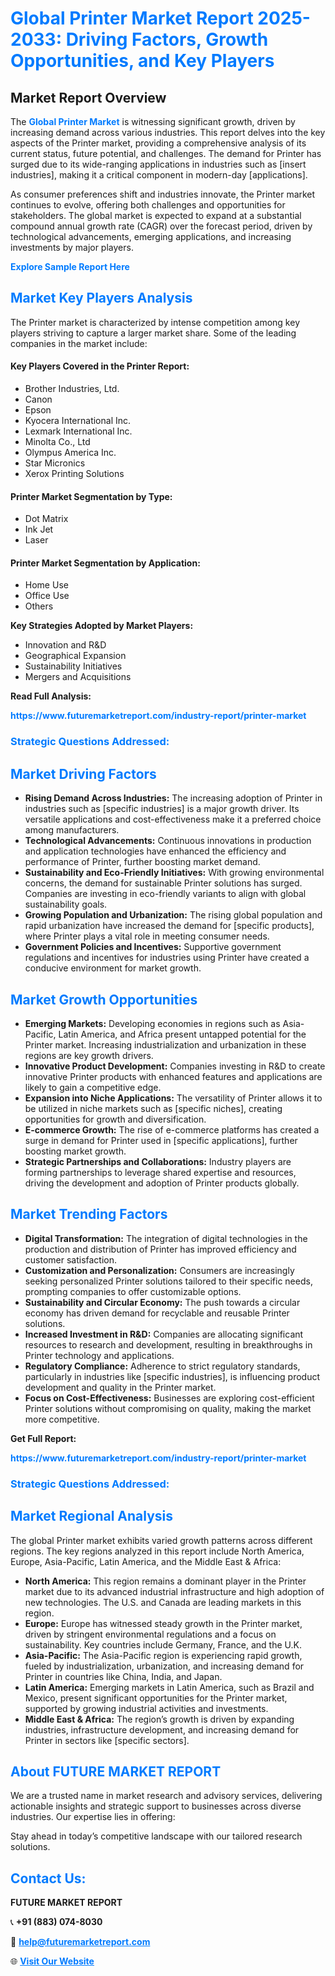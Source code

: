 <h1 style="color: #007BFF;">Global Printer Market Report 2025-2033: Driving Factors, Growth Opportunities, and Key Players</h1>

<section id="overview">
<h2>Market Report Overview</h2>
<p>The <a href="https://www.futuremarketreport.com/industry-report/printer-market" style="color: #007BFF; text-decoration: none;"><strong>Global Printer Market</strong></a> is witnessing significant growth, driven by increasing demand across various industries. This report delves into the key aspects of the Printer market, providing a comprehensive analysis of its current status, future potential, and challenges. The demand for Printer has surged due to its wide-ranging applications in industries such as [insert industries], making it a critical component in modern-day [applications].</p>
<p>As consumer preferences shift and industries innovate, the Printer market continues to evolve, offering both challenges and opportunities for stakeholders. The global market is expected to expand at a substantial compound annual growth rate (CAGR) over the forecast period, driven by technological advancements, emerging applications, and increasing investments by major players.</p>
</section>

<section id="overview">
<p><a href="https://www.futuremarketreport.com/request-sample/reportId=57434" style="color: #007BFF; text-decoration: none;"><strong>Explore Sample Report Here</strong></a></p>
</section>

<section id="key-players">
<h2 style="color: #007BFF;">Market Key Players Analysis</h2>
<p>The Printer market is characterized by intense competition among key players striving to capture a larger market share. Some of the leading companies in the market include:</p>
<h4>Key Players Covered in the Printer Report:</h4>
<ul><li>Brother Industries, Ltd.</li><li>Canon</li><li>Epson</li><li>Kyocera International Inc.</li><li>Lexmark International Inc.</li><li>Minolta Co., Ltd</li><li>Olympus America Inc.</li><li>Star Micronics</li><li>Xerox Printing Solutions</li></ul>
<h4>Printer Market Segmentation by Type:</h4>
<ul><li>Dot Matrix</li><li>Ink Jet</li><li>Laser</li></ul>

<h4>Printer Market Segmentation by Application:</h4>
<ul><li>Home Use</li><li>Office Use</li><li>Others</li></ul>
<p><strong>Key Strategies Adopted by Market Players:</strong></p>
<ul>
<li>Innovation and R&D</li>
<li>Geographical Expansion</li>
<li>Sustainability Initiatives</li>
<li>Mergers and Acquisitions</li>
</ul>
</section>

<section>
<p><strong>Read Full Analysis: </strong></p><a href="https://www.futuremarketreport.com/industry-report/printer-market" style="color: #007BFF; text-decoration: none;"><strong>https://www.futuremarketreport.com/industry-report/printer-market</strong></a>
<h3 style="color: #007BFF;">Strategic Questions Addressed:</h3>
</section>

<section id="driving-factors">
<h2 style="color: #007BFF;">Market Driving Factors</h2>
<ul>
<li><strong>Rising Demand Across Industries:</strong> The increasing adoption of Printer in industries such as [specific industries] is a major growth driver. Its versatile applications and cost-effectiveness make it a preferred choice among manufacturers.</li>
<li><strong>Technological Advancements:</strong> Continuous innovations in production and application technologies have enhanced the efficiency and performance of Printer, further boosting market demand.</li>
<li><strong>Sustainability and Eco-Friendly Initiatives:</strong> With growing environmental concerns, the demand for sustainable Printer solutions has surged. Companies are investing in eco-friendly variants to align with global sustainability goals.</li>
<li><strong>Growing Population and Urbanization:</strong> The rising global population and rapid urbanization have increased the demand for [specific products], where Printer plays a vital role in meeting consumer needs.</li>
<li><strong>Government Policies and Incentives:</strong> Supportive government regulations and incentives for industries using Printer have created a conducive environment for market growth.</li>
</ul>
</section>

<section id="growth-opportunities">
<h2 style="color: #007BFF;">Market Growth Opportunities</h2>
<ul>
<li><strong>Emerging Markets:</strong> Developing economies in regions such as Asia-Pacific, Latin America, and Africa present untapped potential for the Printer market. Increasing industrialization and urbanization in these regions are key growth drivers.</li>
<li><strong>Innovative Product Development:</strong> Companies investing in R&D to create innovative Printer products with enhanced features and applications are likely to gain a competitive edge.</li>
<li><strong>Expansion into Niche Applications:</strong> The versatility of Printer allows it to be utilized in niche markets such as [specific niches], creating opportunities for growth and diversification.</li>
<li><strong>E-commerce Growth:</strong> The rise of e-commerce platforms has created a surge in demand for Printer used in [specific applications], further boosting market growth.</li>
<li><strong>Strategic Partnerships and Collaborations:</strong> Industry players are forming partnerships to leverage shared expertise and resources, driving the development and adoption of Printer products globally.</li>
</ul>
</section>

<section id="trending-factors">
<h2 style="color: #007BFF;">Market Trending Factors</h2>
<ul>
<li><strong>Digital Transformation:</strong> The integration of digital technologies in the production and distribution of Printer has improved efficiency and customer satisfaction.</li>
<li><strong>Customization and Personalization:</strong> Consumers are increasingly seeking personalized Printer solutions tailored to their specific needs, prompting companies to offer customizable options.</li>
<li><strong>Sustainability and Circular Economy:</strong> The push towards a circular economy has driven demand for recyclable and reusable Printer solutions.</li>
<li><strong>Increased Investment in R&D:</strong> Companies are allocating significant resources to research and development, resulting in breakthroughs in Printer technology and applications.</li>
<li><strong>Regulatory Compliance:</strong> Adherence to strict regulatory standards, particularly in industries like [specific industries], is influencing product development and quality in the Printer market.</li>
<li><strong>Focus on Cost-Effectiveness:</strong> Businesses are exploring cost-efficient Printer solutions without compromising on quality, making the market more competitive.</li>
</ul>
</section>

<section>
<p><strong>Get Full Report: </strong></p><a href="https://www.futuremarketreport.com/industry-report/printer-market" style="color: #007BFF; text-decoration: none;"><strong>https://www.futuremarketreport.com/industry-report/printer-market</strong></a>
<h3 style="color: #007BFF;">Strategic Questions Addressed:</h3>
</section>


<section id="regional-analysis">
<h2 style="color: #007BFF;">Market Regional Analysis</h2>
<p>The global Printer market exhibits varied growth patterns across different regions. The key regions analyzed in this report include North America, Europe, Asia-Pacific, Latin America, and the Middle East & Africa:</p>
<ul>
<li><strong>North America:</strong> This region remains a dominant player in the Printer market due to its advanced industrial infrastructure and high adoption of new technologies. The U.S. and Canada are leading markets in this region.</li>
<li><strong>Europe:</strong> Europe has witnessed steady growth in the Printer market, driven by stringent environmental regulations and a focus on sustainability. Key countries include Germany, France, and the U.K.</li>
<li><strong>Asia-Pacific:</strong> The Asia-Pacific region is experiencing rapid growth, fueled by industrialization, urbanization, and increasing demand for Printer in countries like China, India, and Japan.</li>
<li><strong>Latin America:</strong> Emerging markets in Latin America, such as Brazil and Mexico, present significant opportunities for the Printer market, supported by growing industrial activities and investments.</li>
<li><strong>Middle East & Africa:</strong> The region’s growth is driven by expanding industries, infrastructure development, and increasing demand for Printer in sectors like [specific sectors].</li>
</ul>
</section>

<footer>
<h2 style="color: #007BFF;">About FUTURE MARKET REPORT</h2>
<p>We are a trusted name in market research and advisory services, delivering actionable insights and strategic support to businesses across diverse industries. Our expertise lies in offering:</p>

<p>Stay ahead in today’s competitive landscape with our tailored research solutions.</p>

<h2 style="color: #007BFF;">Contact Us:</h2>
<p><strong>FUTURE MARKET REPORT</strong></p>
<p>📞 <strong>+91 (883) 074-8030</strong></p>
<p>📧 <strong><a href="mailto:help@futuremarketreport.com" style="color: #007BFF;">help@futuremarketreport.com</a></strong></p>
<p>🌐 <strong><a href="https://www.futuremarketreport.com/" style="color: #007BFF;">Visit Our Website</a></strong></p>
</footer>